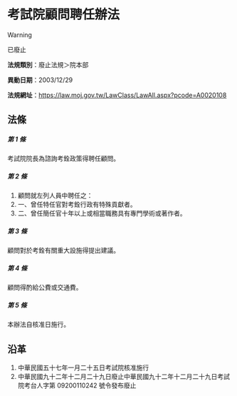 # 考試院顧問聘任辦法
> [!WARNING]
> 已廢止

**法規類別**：廢止法規＞院本部

**異動日期**：2003/12/29  

**法規網址**：https://law.moj.gov.tw/LawClass/LawAll.aspx?pcode=A0020108



## 法條
##### 第 1 條
考試院院長為諮詢考銓政策得聘任顧問。

##### 第 2 條
1. 顧問就左列人員中聘任之：　
1. 一、曾任特任官對考銓行政有特殊貢獻者。
1. 二、曾任簡任官十年以上或相當職務具有專門學術或著作者。

##### 第 3 條
顧問對於考銓有關重大設施得提出建議。

##### 第 4 條
顧問得酌給公費或交通費。

##### 第 5 條
本辦法自核准日施行。

## 沿革
1. 中華民國五十七年一月二十五日考試院核准施行
1. 中華民國九十二年十二月二十九日廢止中華民國九十二年十二月二十九日考試院考台人字第 09200110242  號令發布廢止
